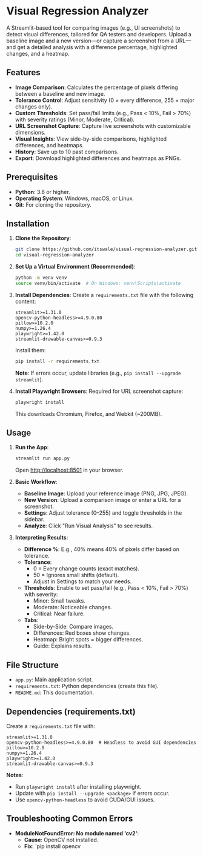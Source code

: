 ```markdown
   ```
# Visual Regression Analyzer

A Streamlit-based tool for comparing images (e.g., UI screenshots) to detect visual differences, tailored for QA testers and developers. Upload a baseline image and a new version—or capture a screenshot from a URL—and get a detailed analysis with a difference percentage, highlighted changes, and a heatmap.

## Features
- **Image Comparison**: Calculates the percentage of pixels differing between a baseline and new image.
- **Tolerance Control**: Adjust sensitivity (0 = every difference, 255 = major changes only).
- **Custom Thresholds**: Set pass/fail limits (e.g., Pass < 10%, Fail > 70%) with severity ratings (Minor, Moderate, Critical).
- **URL Screenshot Capture**: Capture live screenshots with customizable dimensions.
- **Visual Insights**: View side-by-side comparisons, highlighted differences, and heatmaps.
- **History**: Save up to 10 past comparisons.
- **Export**: Download highlighted differences and heatmaps as PNGs.

## Prerequisites
- **Python**: 3.8 or higher.
- **Operating System**: Windows, macOS, or Linux.
- **Git**: For cloning the repository.

## Installation

1. **Clone the Repository**:
   ```bash
   git clone https://github.com/itswale/visual-regression-analyzer.git
   cd visual-regression-analyzer

2. **Set Up a Virtual Environment (Recommended)**:
   ```bash
   python -m venv venv
   source venv/bin/activate  # On Windows: venv\Scripts\activate
   ```

3. **Install Dependencies**:
   Create a `requirements.txt` file with the following content:
   ```
   streamlit>=1.31.0
   opencv-python-headless>=4.9.0.80
   pillow>=10.2.0
   numpy>=1.26.4
   playwright>=1.42.0
   streamlit-drawable-canvas>=0.9.3
   ```

   Install them:
   ```bash
   pip install -r requirements.txt
   ```

   **Note**: If errors occur, update libraries (e.g., `pip install --upgrade streamlit`).

4. **Install Playwright Browsers**:
   Required for URL screenshot capture:
   ```bash
   playwright install
   ```
   This downloads Chromium, Firefox, and Webkit (~200MB).

## Usage
1. **Run the App**:
   ```bash
   streamlit run app.py
   ```
   Open [http://localhost:8501](http://localhost:8501) in your browser.

2. **Basic Workflow**:
   - **Baseline Image**: Upload your reference image (PNG, JPG, JPEG).
   - **New Version**: Upload a comparison image or enter a URL for a screenshot.
   - **Settings**: Adjust tolerance (0–255) and toggle thresholds in the sidebar.
   - **Analyze**: Click "Run Visual Analysis" to see results.

3. **Interpreting Results**:
   - **Difference %**: E.g., 40% means 40% of pixels differ based on tolerance.
   - **Tolerance**: 
     - 0 = Every change counts (exact matches).
     - 50 = Ignores small shifts (default).
     - Adjust in Settings to match your needs.
   - **Thresholds**: Enable to set pass/fail (e.g., Pass < 10%, Fail > 70%) with severity:
     - Minor: Small tweaks.
     - Moderate: Noticeable changes.
     - Critical: Near failure.
   - **Tabs**: 
     - Side-by-Side: Compare images.
     - Differences: Red boxes show changes.
     - Heatmap: Bright spots = bigger differences.
     - Guide: Explains results.

## File Structure
- `app.py`: Main application script.
- `requirements.txt`: Python dependencies (create this file).
- `README.md`: This documentation.

## Dependencies (requirements.txt)
Create a `requirements.txt` file with:
```
streamlit>=1.31.0
opencv-python-headless>=4.9.0.80  # Headless to avoid GUI dependencies
pillow>=10.2.0
numpy>=1.26.4
playwright>=1.42.0
streamlit-drawable-canvas>=0.9.3
```

**Notes**:
- Run `playwright install` after installing playwright.
- Update with `pip install --upgrade <package>` if errors occur.
- Use `opencv-python-headless` to avoid CUDA/GUI issues.

## Troubleshooting Common Errors
- **ModuleNotFoundError: No module named 'cv2'**:
  - **Cause**: OpenCV not installed.
  - **Fix**: `pip install opencv
